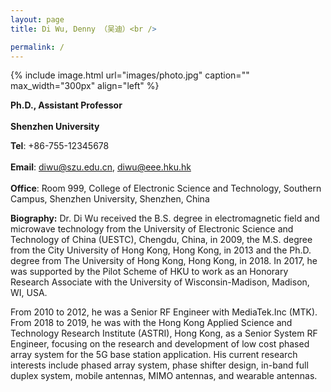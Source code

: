 ```yaml
---
layout: page
title: Di Wu, Denny （吴迪）<br />

permalink: /
---
```


{% include image.html url="images/photo.jpg" caption="" max_width="300px" align="left" %}

**Ph.D., Assistant Professor**<br />   
**Shenzhen University**<br />  

**Tel**: +86-755-12345678<br />  
**Email**: diwu@szu.edu.cn, diwu@eee.hku.hk<br />    
**Office**: Room 999, College of Electronic Science and Technology, Southern Campus, Shenzhen University, Shenzhen, China    

**Biography:**
Dr. Di Wu received the B.S. degree in electromagnetic field and microwave technology from the University of Electronic Science and Technology of China (UESTC), Chengdu, China, in 2009, the M.S. degree from the City University of Hong Kong, Hong Kong, in 2013 and the Ph.D. degree from The University of Hong Kong, Hong Kong, in 2018. In 2017, he was supported by the Pilot Scheme of HKU to work as an Honorary Research Associate with the University of Wisconsin-Madison, Madison, WI, USA. 

From 2010 to 2012, he was a Senior RF Engineer with MediaTek.Inc (MTK). From  2018 to 2019, he was with the Hong Kong Applied Science and Technology Research Institute (ASTRI), Hong Kong, as a Senior System RF Engineer,  focusing on the research and development of low cost phased array system for the 5G base station application. His current research interests include phased array system, phase shifter design, in-band full duplex system, mobile antennas, MIMO antennas, and wearable antennas.



